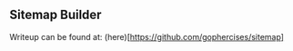 Sitemap Builder
------------------------------------------------------------

Writeup can be found at: (here)[https://github.com/gophercises/sitemap]
